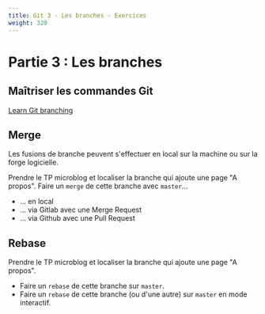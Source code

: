 ```yaml
---
title: Git 3 - Les branches - Exercices
weight: 320
---
```


<!-- Le faire sur Github ET gitlab ? -->

# Partie 3 : Les branches

<!-- Explore branches in: -->
<!-- https://github.com/spring-projects/spring-petclinic.git -->
<!-- https://github.com/miguelgrinberg/microblog -->

<!-- Git cherrypick du commit d'ajout de about dans TP2 -->

## Maîtriser les commandes Git

[Learn Git branching](https://learngitbranching.js.org/?locale=fr_FR)

## Merge

Les fusions de branche peuvent s'effectuer en local sur la machine ou sur la forge logicielle.

<!-- FIXME: donner un exo de ça et dire de faire github et gitlab et local -->

Prendre le TP microblog et localiser la branche qui ajoute une page "A propos". Faire un `merge` de cette branche avec `master`...

- ... en local
- ... via Gitlab avec une Merge Request
- ... via Github avec une Pull Request

## Rebase

<!-- FIXME:  -->

Prendre le TP microblog et localiser la branche qui ajoute une page "A propos".

- Faire un `rebase` de cette branche sur `master`.
- Faire un `rebase` de cette branche (ou d'une autre) sur `master` en mode interactif.
